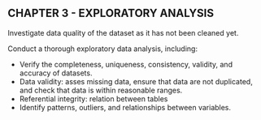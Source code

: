## CHAPTER 3 - EXPLORATORY ANALYSIS

Investigate data quality of the dataset as it has not been cleaned yet.

Conduct a thorough exploratory data analysis, including:
- Verify the completeness, uniqueness, consistency, validity, and accuracy of datasets.
- Data validity: asses missing data, ensure that data are not duplicated, and check that data is within reasonable ranges. 
- Referential integrity: relation between tables
- Identify patterns, outliers, and relationships between variables.  